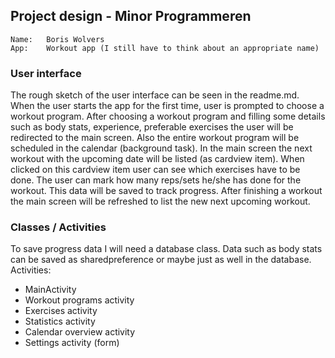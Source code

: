 ## Project design - Minor Programmeren
  
    Name:   Boris Wolvers
    App:    Workout app (I still have to think about an appropriate name)
    
### User interface
The rough sketch of the user interface can be seen in the readme.md. When the user starts the app for the first time, user is prompted to choose a workout program. After choosing a workout program and filling some details such as body stats, experience, preferable exercises the user will be redirected to the main screen. Also the entire workout program will be scheduled in the calendar (background task). In the main screen the next workout with the upcoming date will be listed (as cardview item). When clicked on this cardview item user can see which exercises have to be done. The user can mark how many reps/sets he/she has done for the workout. This data will be saved to track progress. After finishing a workout the main screen will be refreshed to list the new next upcoming workout.

### Classes / Activities
To save progress data I will need a database class. Data such as body stats can be saved as sharedpreference or maybe just as well in the database.
Activities:
* MainActivity
* Workout programs activity
* Exercises activity
* Statistics activity
* Calendar overview activity
* Settings activity (form)


